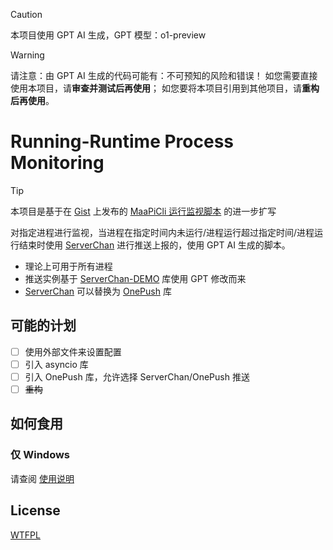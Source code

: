 > [!CAUTION]
> 本项目使用 GPT AI 生成，GPT 模型：o1-preview

> [!WARNING]
> 请注意：由 GPT AI 生成的代码可能有：不可预知的风险和错误！
> 如您需要直接使用本项目，请**审查并测试后再使用**；
> 如您要将本项目引用到其他项目，请**重构后再使用**。

# Running-Runtime Process Monitoring

> [!TIP]
> 本项目是基于在 [Gist](https://gist.github.com/) 上发布的 [MaaPiCli 运行监视脚本](https://gist.github.com/NEANC/ebd9fbec7d736dd16311047ba2cf5d9e) 的进一步扩写

对指定进程进行监视，当进程在指定时间内未运行/进程运行超过指定时间/进程运行结束时使用 [ServerChan](https://sct.ftqq.com/) 进行推送上报的，使用 GPT AI 生成的脚本。

- 理论上可用于所有进程
- 推送实例基于 [ServerChan-DEMO](https://github.com/easychen/serverchan-demo) 库使用 GPT 修改而来
- [ServerChan](https://sct.ftqq.com/) 可以替换为 [OnePush](https://github.com/y1ndan/onepush) 库

## 可能的计划

- [ ] 使用外部文件来设置配置
- [ ] 引入 asyncio 库
- [ ] 引入 OnePush 库，允许选择 ServerChan/OnePush 推送
- [ ] ~~重构~~

## 如何食用

### 仅 Windows

请查阅 [使用说明](InstallationManual.md)

## License

[WTFPL](./LICENSE)
